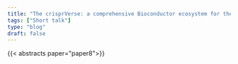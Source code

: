 ```yaml
---
title: "The crisprVerse: a comprehensive Bioconductor ecosystem for the design of CRISPR guide RNAs across nucleases and technologies"
tags: ["Short talk"]
type: "blog"
draft: false
---
```


{{< abstracts paper="paper8">}}


